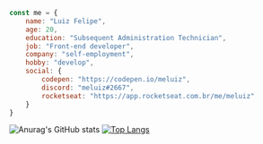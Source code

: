 ```javascript
const me = {
    name: "Luiz Felipe",
    age: 20,
    education: "Subsequent Administration Technician",
    job: "Front-end developer",
    company: "self-employment",
    hobby: "develop",
    social: {
        codepen: "https://codepen.io/meluiz",
        discord: "meluiz#2667",
        rocketseat: "https://app.rocketseat.com.br/me/meluiz"
    }
}
```

![Anurag's GitHub stats](https://github-readme-stats.vercel.app/api?username=meluiz&theme=github_dark&show_icons=true&border_color=25282e&line_height=20)
[![Top Langs](https://github-readme-stats.vercel.app/api/top-langs/?username=meluiz&&theme=github_dark&layout=compact&border_color=25282e)](https://github.com/anuraghazra/github-readme-stats)
